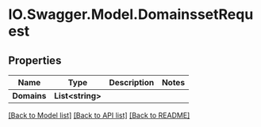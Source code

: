 # IO.Swagger.Model.DomainssetRequest
## Properties

Name | Type | Description | Notes
------------ | ------------- | ------------- | -------------
**Domains** | **List&lt;string&gt;** |  | 

[[Back to Model list]](../README.md#documentation-for-models) [[Back to API list]](../README.md#documentation-for-api-endpoints) [[Back to README]](../README.md)

